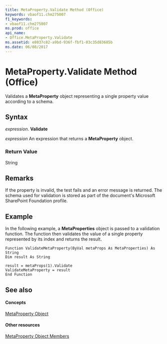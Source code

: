 ```yaml
---
title: MetaProperty.Validate Method (Office)
keywords: vbaof11.chm275007
f1_keywords:
- vbaof11.chm275007
ms.prod: office
api_name:
- Office.MetaProperty.Validate
ms.assetid: e8037c82-a9bd-936f-fbf1-03c35d83685b
ms.date: 06/08/2017
---
```



# MetaProperty.Validate Method (Office)

Validates a **MetaProperty** object representing a single property value according to a schema.


## Syntax

 _expression_. **Validate**

 _expression_ An expression that returns a **MetaProperty** object.


### Return Value

String


## Remarks

If the property is invalid, the test fails and an error message is returned. The schema used for validation is stored as part of the document's Microsoft SharePoint Foundation profile.


## Example

In the following example, a **MetaProperties** object is passed to a validation function. The function then validates the value of a single property represented by its index and returns the result.


```
Function ValidateMetaProperty(ByVal metaProps As MetaProperties) As String 
Dim result As String 
 
result = metaProps(1).Validate 
ValidateMetaProperty = result 
End Function
```


## See also


#### Concepts


[MetaProperty Object](metaproperty-object-office.md)
#### Other resources


[MetaProperty Object Members](metaproperty-members-office.md)

